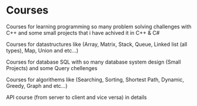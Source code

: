 # Courses
Courses for learning programming so many problem solving challenges with C++ and some small projects that i have achived it in C++ & C# 

Courses for datastructures  like (Array, Matrix, Stack, Queue, Linked list (all types), Map, Union and etc...)

Courses for database SQL with so many database system design (Small Projects) and some Query chellenges 

Courses for algorithems  like (Searching, Sorting, Shortest Path, Dynamic, Greedy, Graph and etc...)

API course (from server to client and vice versa) in details
    
